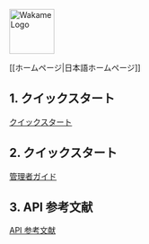 <span class="align-right"><img src="/axsh/wakame-vdc/wiki/images/wakame-logo.png" alt="Wakame Logo" width="80" height="80"></span>
  
[[ホームページ|日本語ホームページ]]
## 1. クイックスタート
[クイックスタート](クイックスタート)   
## 2. クイックスタート  
[管理者ガイド](管理者ガイド)   
## 3. API 参考文献
[API 参考文献](API-参考文献)   
